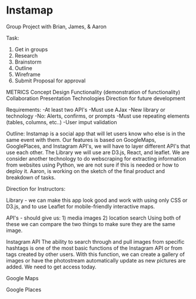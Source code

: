 # Instamap
Group Project with Brian, James, & Aaron

Task:                                                 
1) Get in groups
2) Research
3) Brainstorm
4) Outline
5) Wireframe
6) Submit Proposal for approval

METRICS
  Concept
  Design
  Functionality (demonstration of functionality)
  Collaboration
  Presentation
  Technologies
  Direction for future development
  
  Requirements:
  -At least two API's
  -Must use AJax
  -New library or technology
  -No: Alerts, confirms, or prompts
  -Must use repeating elements (tables, columns, etc..)
  -User imput validation
  
  Outline:
Instamap is a social app that will let users know who else is in the same event with them. Our features is based on GoogleMaps, GooglePlaces, and Instagram API's, we will have to layer different API's that use each other.  The Library we will use are D3.js, React, and leaflet. We are consider another technology to do webscraping for extracting information from websites using Python, we are not sure if this is needed or how to deploy it.
Aaron, is working on the sketch of the final product and breakdown of tasks.

Direction for Instructors:

Library - we can make this app look good and work with using only CSS or D3.js, and to use Leaflet for mobile-friendly  interactive maps.

API's - should give us: 1) media images 2) location search
Using both of these we can compare the two things to make sure they are the same image.

Instagram API
The ability to search through and pull images from specific hashtags is one of the most basic functions of the Instagram API or from tags created by other users. With this function, we can create a gallery of images or have the photostream automatically update as new pictures are added. We need to get access today.

Google Maps

Google Places
